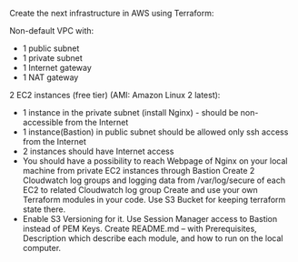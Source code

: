 Create the next infrastructure in AWS using Terraform:

Non-default VPC with:
  -  1 public subnet
  -  1 private subnet
  -  1 Internet gateway
  -  1 NAT gateway

2 EC2 instances (free tier) (AMI: Amazon Linux 2 latest):
  -  1 instance in the private subnet (install Nginx) - should be non-accessible from the Internet
  -  1 instance(Bastion) in public subnet should be allowed only ssh access from the Internet
  -  2 instances should have Internet access
  -  You should have a possibility to reach Webpage of Nginx on your local machine from private EC2 instances through Bastion
Create 2 Cloudwatch log groups and logging data from /var/log/secure of each EC2 to related Cloudwatch log group
Create and use your own Terraform modules in your code.
Use S3 Bucket for keeping terraform state there.
  -   Enable S3 Versioning for it.
Use Session Manager access to Bastion instead of PEM Keys.
Create README.md – with Prerequisites, Description which describe each module, and how to run on the local computer.
